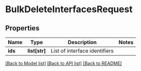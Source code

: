 # BulkDeleteInterfacesRequest

## Properties
Name | Type | Description | Notes
------------ | ------------- | ------------- | -------------
**ids** | **list[str]** | List of interface identifiers | 

[[Back to Model list]](../README.md#documentation-for-models) [[Back to API list]](../README.md#documentation-for-api-endpoints) [[Back to README]](../README.md)


